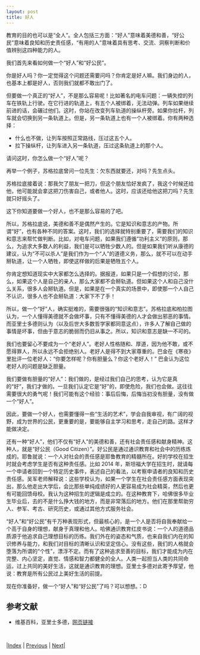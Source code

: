 ```yaml
---
layout: post
title: 好人
---
```


教育的目的也可以是“全人”。全人包括三方面：“好人”意味着美德和善，“好公民”意味着良知和历史责任感，“有用的人”意味着具有思考、交流、洞察判断和价值辨别这四种能力的人。

我们首先来看如何做一个“好人”和“好公民”。

你是好人吗？你一定觉得这个问题还需要问吗？你肯定是好人嘛。我们身边的人，也基本上都是好人，否则我们就都不敢出门了。

但要做一个真正的“好人”，不是那么容易呢！比如著名的电车问题：一辆失控的列车在铁轨上行驶。在它行进的轨道上，有五个人被绑着，无法动弹。列车如果继续前进的话，会碾过他们。这时，你站在改变列车轨道的操纵杆旁。如果你拉杆，列车就会切换到另一条轨道上。但是，另一条轨道上也有一个人被绑着。你有两种选择：

- 什么也不做，让列车按照正常路线，压过这五个人。
- 拉下操纵杆，让列车进入另一条轨道，压过这条轨道上的那个人。

请问这时，你怎么做一个“好人”呢？

再举一个例子，苏格拉底曾问一位先生：欠东西就要还，对吗？先生点头。

苏格拉底接着说：那我欠了朋友一把刀，但这个朋友恰好发疯了，我这个时候还给他，他可能就会拿这把刀伤害自己，或者他人。这时，应该还给他这把刀吗？先生就只好摇头了。

这下你知道要做一个好人，也不是那么容易的了吧。

所以，苏格拉底说，美德和善不是偶然产生的。它是知识和意志的产物。所谓“好”，也有各种不同的答案。这时，我们的选择就特别重要了，需要我们的知识和意志来帮忙做判断。比如，对电车问题，如果我们遵循“功利主义”的原则，那么，为追求大多数人的利益，我们是可以牺牲少数人的。但是如果我们听从康德的建议，认为“不可以杀人”是我们作为一个“人”的道德义务，那么，就不可以在动手掰轨道，让一个人牺牲，即使这样做的后果是牺牲五个人。

你肯定想知道现实中大家都怎么选择的。据报道，如果只是一个假想的讨论，那么，如果这个人是自己的亲人，那么大家都不会掰轨道。但如果这个人和自己没什么关系，很多人会掰轨道。但是，如果是在一个真实的场景中，即使那一个人自己不认识，很多人也不会掰轨道：大家下不了手！

所以，做一个“好”人，确实挺难的，需要很强的“知识和意志”。苏格拉底和柏拉图认为，一个人懂得美德就不会做坏事，只有不懂得美德的人才会做出邪恶的事情。而亚里士多德则认为（以及后世大多数哲学家都同意这点），许多人了解自己做的事情是坏事，但由于意志的脆弱而仍旧从事之。所以，知识和意志是缺一不可的。

我们也要留心不要成为一个“老好人”。老好人性格随和、厚道，因为他不敢，或不愿得罪人，所以永远不会拒绝别人。老好人是得不到大家尊重的。巴金在《寒夜》里批评一位老好人：“你要怎样呢？你有胆量么？你这个老好人！” 巴金认为这位老好人的问题是缺乏胆量。

我们要做有胆量的“好人”：我们做的，是经过我们自己的思考，认为它是真的“好”，我们才做的。一旦我们认定它是“好”的，即使危险，我们也会做。这往往需要很大的勇气呢！我们可能有这个经验：事后后悔，后悔当初没有胆量，没有做一个“好人”。

因此，要做一个好人，也需要懂得一些“生活的艺术”，学会自我审视，有广阔的视野，成为世界的公民，更重要的是，要能够自主学习和思考，走自己的路。这样才能做决定。

还有一种“好人”，他们不仅有“好人”的美德和善，还有社会责任感和献身精神。这种人，就是“好公民（Good Citizen）”。好公民是通过通识教育和社会中的历练炼成的。耶鲁就说：一个人对社会的责任感是耶鲁教育的精髓所在。好的学校在招生时就会考虑学生是否有这种责任感。比如 2014 年，斯坦福大学在招生时，就请每一个申请者回到一个特定历史事件，表述自己的看法，以考察申请者的良知和历史责任感。吴军老师解释说：这些学校认为，如果一个学生在社会责任感方面表现突出，那么他走出大学后，会比那些单纯成绩好的人更容易成为社会精英，然后也更有可能回馈母校。我认为这种招生的逻辑是成立的。在这种教育下，哈佛很多毕业生毕业后，去的不是什么挣大钱的地方，而是非常落后的地方。他们在那里帮助穷人、参军、考古、研究历史，或通过其他方式服务社会。

“好人”和“好公民”有千万种表现形式，但最核心的，是一个人是否将自我奉献给一个高于自身的理想，献身于真理和他人。哈佛通识教育红皮书说：一个人的道德品质源于他追求自己理想目标的历练。我们外在的姿态和气质，也来自我们内在的知识修养与能力，和我们对目标的清晰认识和坚定信心。没有这些，我们的人格就会堕落为所谓的“个性”，漂浮不定。而有了这种追求至善的目标，我们才能成为内在完整、内心坚定，直觉、情感和智力都健全的全人。人类一起担当人类的共同命运，过上共同的美好生活，这就是通识教育的理想。亚里士多德对此寄予厚望，他说：教育是所有公民过上美好生活的前提。

现在你准备好，做一个“好人”和“好公民”了吗？可以想想。：D

## 参考文献

- 维基百科，亚里士多德，[网页链接](https://zh.wikipedia.org/wiki/%E4%BA%9A%E9%87%8C%E5%A3%AB%E5%A4%9A%E5%BE%B7)

<br/>

|[Index](../../) | [Previous](../0-2-whole) | [Next](../0-4-cap)|
